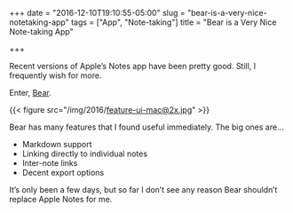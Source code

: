 +++
date = "2016-12-10T19:10:55-05:00"
slug = "bear-is-a-very-nice-notetaking-app"
tags = ["App", "Note-taking"]
title = "Bear is a Very Nice Note-taking App"

+++


Recent versions of Apple’s Notes app have been pretty good. Still, I
frequently wish for more.

Enter, [Bear](http://www.bear-writer.com/).

{{< figure src="/img/2016/feature-ui-mac@2x.jpg" >}}

Bear has many features that I found useful immediately. The big ones
are…

-   Markdown support
-   Linking directly to individual notes
-   Inter-note links
-   Decent export options

It’s only been a few days, but so far I don’t see any reason Bear
shouldn’t replace Apple Notes for me.
